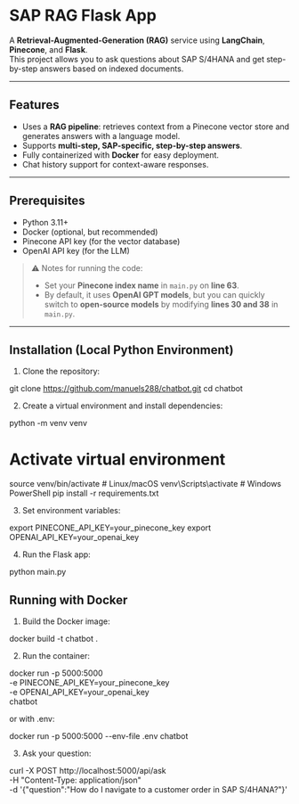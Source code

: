 # SAP RAG Flask App

A **Retrieval-Augmented-Generation (RAG)** service using **LangChain**, **Pinecone**, and **Flask**.  
This project allows you to ask questions about SAP S/4HANA and get step-by-step answers based on indexed documents.

---

## Features

- Uses a **RAG pipeline**: retrieves context from a Pinecone vector store and generates answers with a language model.
- Supports **multi-step, SAP-specific, step-by-step answers**.
- Fully containerized with **Docker** for easy deployment.
- Chat history support for context-aware responses.

---

## Prerequisites

- Python 3.11+  
- Docker (optional, but recommended)  
- Pinecone API key (for the vector database)  
- OpenAI API key (for the LLM)  

> ⚠️ Notes for running the code:
> - Set your **Pinecone index name** in `main.py` on **line 63**.
> - By default, it uses **OpenAI GPT models**, but you can quickly switch to **open-source models** by modifying **lines 30 and 38** in `main.py`.

---

## Installation (Local Python Environment)

1. Clone the repository:

git clone https://github.com/manuels288/chatbot.git
cd chatbot

2. Create a virtual environment and install dependencies:

python -m venv venv
# Activate virtual environment
source venv/bin/activate   # Linux/macOS
venv\Scripts\activate      # Windows PowerShell
pip install -r requirements.txt

3. Set environment variables:

export PINECONE_API_KEY=your_pinecone_key
export OPENAI_API_KEY=your_openai_key

4. Run the Flask app:

python main.py

## Running with Docker

1. Build the Docker image:

docker build -t chatbot .

2. Run the container:

docker run -p 5000:5000 \
  -e PINECONE_API_KEY=your_pinecone_key \
  -e OPENAI_API_KEY=your_openai_key \
  chatbot

  or with .env:

  docker run -p 5000:5000 --env-file .env chatbot

3. Ask your question:

curl -X POST http://localhost:5000/api/ask \
  -H "Content-Type: application/json" \
  -d '{"question":"How do I navigate to a customer order in SAP S/4HANA?"}'
